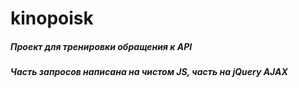 # kinopoisk
##### Проект для тренировки обращения к API
##### Часть запросов написана на чистом JS, часть на jQuery AJAX
